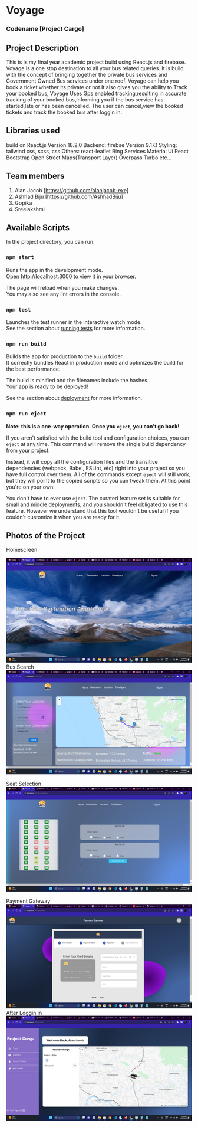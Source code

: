 # Voyage
### Codename [Project Cargo]

## Project Description

This is is my final year academic project build using React.js and firebase. Voyage is a one stop destination to all your bus related queries. It is build with the concept of bringing together the private bus services and Government Owned Bus services under one roof. Voyage can help you book a ticket whether its private or not.It also gives you the ability to Track your booked bus, Voyage Uses Gps enabled tracking,resulting in accurate tracking of your booked bus,informing you if the bus service has started,late or has been cancelled. The user can cancel,view the booked tickets and track the booked bus after loggin in.
<br>


## Libraries used

build on React.js Version 18.2.0
Backend: firebse Version 9.17.1
Styling: tailwind css, scss, css
Others:
react-leaflet
Bing Services
Material Ui
React Bootstrap
Open Street Maps(Transport Layer)
Overpass Turbo
etc...



## Team members

1. Alan Jacob [https://github.com/alanjacob-exe]
2. Ashhad Biju [https://github.com/AshhadBiju]
3. Gopika 
4. Sreelakshmi 


## Available Scripts

In the project directory, you can run:

### `npm start`

Runs the app in the development mode.\
Open [http://localhost:3000](http://localhost:3000) to view it in your browser.

The page will reload when you make changes.\
You may also see any lint errors in the console.

### `npm test`

Launches the test runner in the interactive watch mode.\
See the section about [running tests](https://facebook.github.io/create-react-app/docs/running-tests) for more information.

### `npm run build`

Builds the app for production to the `build` folder.\
It correctly bundles React in production mode and optimizes the build for the best performance.

The build is minified and the filenames include the hashes.\
Your app is ready to be deployed!

See the section about [deployment](https://facebook.github.io/create-react-app/docs/deployment) for more information.

### `npm run eject`

**Note: this is a one-way operation. Once you `eject`, you can't go back!**

If you aren't satisfied with the build tool and configuration choices, you can `eject` at any time. This command will remove the single build dependency from your project.

Instead, it will copy all the configuration files and the transitive dependencies (webpack, Babel, ESLint, etc) right into your project so you have full control over them. All of the commands except `eject` will still work, but they will point to the copied scripts so you can tweak them. At this point you're on your own.

You don't have to ever use `eject`. The curated feature set is suitable for small and middle deployments, and you shouldn't feel obligated to use this feature. However we understand that this tool wouldn't be useful if you couldn't customize it when you are ready for it.

## Photos of the Project

Homescreen


![Home Screen](Assets/Homepage.png)
Bus Search
![Bus Search](Assets/Bus_Search.png)

Seat Selection
![Seat Selection](Assets/Seat_Selection.png)

Payment Gateway
![Payment Gateway](Assets/Payment_Gateway.png)
After Loggin in
![Logged In](Assets/Logged_In.png)
